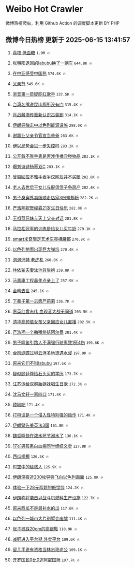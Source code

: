 # Weibo Hot Crawler 



微博热榜爬虫，利用 Github Action 的调度脚本更新 BY PHP 


## 微博今日热榜 更新于 2025-06-15 13:41:57 
1. [荔枝 低血糖](https://s.weibo.com/weibo?q=%E8%8D%94%E6%9E%9D%20%E4%BD%8E%E8%A1%80%E7%B3%96&t=31&band_rank=1&Refer=top) `1.9M 🔥` 

1. [张朝阳退回的labubu换了一辆车](https://s.weibo.com/weibo?q=%23%E5%BC%A0%E6%9C%9D%E9%98%B3%E9%80%80%E5%9B%9E%E7%9A%84labubu%E6%8D%A2%E4%BA%86%E4%B8%80%E8%BE%86%E8%BD%A6%23&t=31&band_rank=2&Refer=top) `644.8K 🔥` 

1. [在中亚感受中国热](https://s.weibo.com/weibo?q=%23%E5%9C%A8%E4%B8%AD%E4%BA%9A%E6%84%9F%E5%8F%97%E4%B8%AD%E5%9B%BD%E7%83%AD%23&t=31&band_rank=3&Refer=top) `574.6K 🔥` 

1. [父亲节](https://s.weibo.com/weibo?q=%E7%88%B6%E4%BA%B2%E8%8A%82&t=31&band_rank=4&Refer=top) `545.6K 🔥` 

1. [浙音第一质疑网红歌手](https://s.weibo.com/weibo?q=%E6%B5%99%E9%9F%B3%E7%AC%AC%E4%B8%80%E8%B4%A8%E7%96%91%E7%BD%91%E7%BA%A2%E6%AD%8C%E6%89%8B&t=31&band_rank=5&Refer=top) `337.5K 🔥` 

1. [台湾名嘴说昆山厕所没有门](https://s.weibo.com/weibo?q=%23%E5%8F%B0%E6%B9%BE%E5%90%8D%E5%98%B4%E8%AF%B4%E6%98%86%E5%B1%B1%E5%8E%95%E6%89%80%E6%B2%A1%E6%9C%89%E9%97%A8%23&t=31&band_rank=6&Refer=top) `315.4K 🔥` 

1. [肖战藏海传重新认识古装剧](https://s.weibo.com/weibo?q=%23%E8%82%96%E6%88%98%E8%97%8F%E6%B5%B7%E4%BC%A0%E9%87%8D%E6%96%B0%E8%AE%A4%E8%AF%86%E5%8F%A4%E8%A3%85%E5%89%A7%23&t=31&band_rank=7&Refer=top) `314.1K 🔥` 

1. [伊朗导弹击中以色列能源设施](https://s.weibo.com/weibo?q=%23%E4%BC%8A%E6%9C%97%E5%AF%BC%E5%BC%B9%E5%87%BB%E4%B8%AD%E4%BB%A5%E8%89%B2%E5%88%97%E8%83%BD%E6%BA%90%E8%AE%BE%E6%96%BD%23&t=31&band_rank=8&Refer=top) `288.0K 🔥` 

1. [谢震业父亲节官宣当爸爸](https://s.weibo.com/weibo?q=%23%E8%B0%A2%E9%9C%87%E4%B8%9A%E7%88%B6%E4%BA%B2%E8%8A%82%E5%AE%98%E5%AE%A3%E5%BD%93%E7%88%B8%E7%88%B8%23&t=31&band_rank=9&Refer=top) `283.6K 🔥` 

1. [伊以局势会进一步失控吗](https://s.weibo.com/weibo?q=%23%E4%BC%8A%E4%BB%A5%E5%B1%80%E5%8A%BF%E4%BC%9A%E8%BF%9B%E4%B8%80%E6%AD%A5%E5%A4%B1%E6%8E%A7%E5%90%97%23&t=31&band_rank=10&Refer=top) `283.3K 🔥` 

1. [公开戴不雅手表是否涉传播淫秽物品](https://s.weibo.com/weibo?q=%23%E5%85%AC%E5%BC%80%E6%88%B4%E4%B8%8D%E9%9B%85%E6%89%8B%E8%A1%A8%E6%98%AF%E5%90%A6%E6%B6%89%E4%BC%A0%E6%92%AD%E6%B7%AB%E7%A7%BD%E7%89%A9%E5%93%81%23&t=31&band_rank=11&Refer=top) `283.1K 🔥` 

1. [曝刘诗诗杨幂双C](https://s.weibo.com/weibo?q=%23%E6%9B%9D%E5%88%98%E8%AF%97%E8%AF%97%E6%9D%A8%E5%B9%82%E5%8F%8CC%23&t=31&band_rank=12&Refer=top) `283.1K 🔥` 

1. [曾毅回应不雅手表争议网友并不买账](https://s.weibo.com/weibo?q=%23%E6%9B%BE%E6%AF%85%E5%9B%9E%E5%BA%94%E4%B8%8D%E9%9B%85%E6%89%8B%E8%A1%A8%E4%BA%89%E8%AE%AE%E7%BD%91%E5%8F%8B%E5%B9%B6%E4%B8%8D%E4%B9%B0%E8%B4%A6%23&t=31&band_rank=13&Refer=top) `282.8K 🔥` 

1. [老人去世后干女儿与配偶侄子争房产](https://s.weibo.com/weibo?q=%23%E8%80%81%E4%BA%BA%E5%8E%BB%E4%B8%96%E5%90%8E%E5%B9%B2%E5%A5%B3%E5%84%BF%E4%B8%8E%E9%85%8D%E5%81%B6%E4%BE%84%E5%AD%90%E4%BA%89%E6%88%BF%E4%BA%A7%23&t=31&band_rank=14&Refer=top) `282.4K 🔥` 

1. [男子身穿外卖服顺走店家3份螺蛳粉](https://s.weibo.com/weibo?q=%23%E7%94%B7%E5%AD%90%E8%BA%AB%E7%A9%BF%E5%A4%96%E5%8D%96%E6%9C%8D%E9%A1%BA%E8%B5%B0%E5%BA%97%E5%AE%B63%E4%BB%BD%E8%9E%BA%E8%9B%B3%E7%B2%89%23&t=31&band_rank=15&Refer=top) `282.2K 🔥` 

1. [严浩翔祝贺峻霖21岁生日快乐](https://s.weibo.com/weibo?q=%23%E4%B8%A5%E6%B5%A9%E7%BF%94%E7%A5%9D%E8%B4%BA%E5%B3%BB%E9%9C%9621%E5%B2%81%E7%94%9F%E6%97%A5%E5%BF%AB%E4%B9%90%23&t=31&band_rank=16&Refer=top) `282.0K 🔥` 

1. [王祖蓝兄妹与天上父亲对话](https://s.weibo.com/weibo?q=%E7%8E%8B%E7%A5%96%E8%93%9D%E5%85%84%E5%A6%B9%E4%B8%8E%E5%A4%A9%E4%B8%8A%E7%88%B6%E4%BA%B2%E5%AF%B9%E8%AF%9D&t=31&band_rank=17&Refer=top) `281.8K 🔥` 

1. [马拉松冠军的训练是给女儿买牛奶](https://s.weibo.com/weibo?q=%23%E9%A9%AC%E6%8B%89%E6%9D%BE%E5%86%A0%E5%86%9B%E7%9A%84%E8%AE%AD%E7%BB%83%E6%98%AF%E7%BB%99%E5%A5%B3%E5%84%BF%E4%B9%B0%E7%89%9B%E5%A5%B6%23&t=31&band_rank=18&Refer=top) `279.1K 🔥` 

1. [smart米奇限定艺术车亮相魔都](https://s.weibo.com/weibo?q=%23smart%E7%B1%B3%E5%A5%87%E9%99%90%E5%AE%9A%E8%89%BA%E6%9C%AF%E8%BD%A6%E4%BA%AE%E7%9B%B8%E9%AD%94%E9%83%BD%23&t=31&band_rank=19&Refer=top) `270.8K 🔥` 

1. [以色列地面出现巨大弹坑](https://s.weibo.com/weibo?q=%23%E4%BB%A5%E8%89%B2%E5%88%97%E5%9C%B0%E9%9D%A2%E5%87%BA%E7%8E%B0%E5%B7%A8%E5%A4%A7%E5%BC%B9%E5%9D%91%23&t=31&band_rank=20&Refer=top) `270.4K 🔥` 

1. [泡泡玛特 老虎机](https://s.weibo.com/weibo?q=%E6%B3%A1%E6%B3%A1%E7%8E%9B%E7%89%B9%20%E8%80%81%E8%99%8E%E6%9C%BA&t=31&band_rank=21&Refer=top) `260.0K 🔥` 

1. [林依轮夫妻泳池背后抱](https://s.weibo.com/weibo?q=%E6%9E%97%E4%BE%9D%E8%BD%AE%E5%A4%AB%E5%A6%BB%E6%B3%B3%E6%B1%A0%E8%83%8C%E5%90%8E%E6%8A%B1&t=31&band_rank=22&Refer=top) `259.8K 🔥` 

1. [马嘉祺丁程鑫差点亲上了](https://s.weibo.com/weibo?q=%E9%A9%AC%E5%98%89%E7%A5%BA%E4%B8%81%E7%A8%8B%E9%91%AB%E5%B7%AE%E7%82%B9%E4%BA%B2%E4%B8%8A%E4%BA%86&t=31&band_rank=23&Refer=top) `257.9K 🔥` 

1. [金昀去世](https://s.weibo.com/weibo?q=%23%E9%87%91%E6%98%80%E5%8E%BB%E4%B8%96%23&t=31&band_rank=24&Refer=top) `245.1K 🔥` 

1. [下辈子第一志愿严莉莉](https://s.weibo.com/weibo?q=%E4%B8%8B%E8%BE%88%E5%AD%90%E7%AC%AC%E4%B8%80%E5%BF%97%E6%84%BF%E4%B8%A5%E8%8E%89%E8%8E%89&t=31&band_rank=25&Refer=top) `236.7K 🔥` 

1. [惠英红曾志伟 血观音大战无间道](https://s.weibo.com/weibo?q=%E6%83%A0%E8%8B%B1%E7%BA%A2%E6%9B%BE%E5%BF%97%E4%BC%9F%20%E8%A1%80%E8%A7%82%E9%9F%B3%E5%A4%A7%E6%88%98%E6%97%A0%E9%97%B4%E9%81%93&t=31&band_rank=26&Refer=top) `203.5K 🔥` 

1. [清华高颜值女孩父亲回应女儿直播](https://s.weibo.com/weibo?q=%23%E6%B8%85%E5%8D%8E%E9%AB%98%E9%A2%9C%E5%80%BC%E5%A5%B3%E5%AD%A9%E7%88%B6%E4%BA%B2%E5%9B%9E%E5%BA%94%E5%A5%B3%E5%84%BF%E7%9B%B4%E6%92%AD%23&t=31&band_rank=27&Refer=top) `202.5K 🔥` 

1. [严浩翔一个撇嘴终结阿尔曼](https://s.weibo.com/weibo?q=%E4%B8%A5%E6%B5%A9%E7%BF%94%E4%B8%80%E4%B8%AA%E6%92%87%E5%98%B4%E7%BB%88%E7%BB%93%E9%98%BF%E5%B0%94%E6%9B%BC&t=31&band_rank=28&Refer=top) `201.4K 🔥` 

1. [男子鸣笛引路人不满强行驶离致1死4伤](https://s.weibo.com/weibo?q=%23%E7%94%B7%E5%AD%90%E9%B8%A3%E7%AC%9B%E5%BC%95%E8%B7%AF%E4%BA%BA%E4%B8%8D%E6%BB%A1%E5%BC%BA%E8%A1%8C%E9%A9%B6%E7%A6%BB%E8%87%B41%E6%AD%BB4%E4%BC%A4%23&t=31&band_rank=29&Refer=top) `199.6K 🔥` 

1. [台风蝴蝶过境云浮多地遭遇水浸](https://s.weibo.com/weibo?q=%23%E5%8F%B0%E9%A3%8E%E8%9D%B4%E8%9D%B6%E8%BF%87%E5%A2%83%E4%BA%91%E6%B5%AE%E5%A4%9A%E5%9C%B0%E9%81%AD%E9%81%87%E6%B0%B4%E6%B5%B8%23&t=31&band_rank=30&Refer=top) `197.9K 🔥` 

1. [原来它们不叫labubu](https://s.weibo.com/weibo?q=%E5%8E%9F%E6%9D%A5%E5%AE%83%E4%BB%AC%E4%B8%8D%E5%8F%ABlabubu&t=31&band_rank=31&Refer=top) `197.6K 🔥` 

1. [疑似顾廷烨给石头买的学历](https://s.weibo.com/weibo?q=%E7%96%91%E4%BC%BC%E9%A1%BE%E5%BB%B7%E7%83%A8%E7%BB%99%E7%9F%B3%E5%A4%B4%E4%B9%B0%E7%9A%84%E5%AD%A6%E5%8E%86&t=31&band_rank=32&Refer=top) `173.7K 🔥` 

1. [汪苏泷给双胞胎姐妹唱生日歌](https://s.weibo.com/weibo?q=%E6%B1%AA%E8%8B%8F%E6%B3%B7%E7%BB%99%E5%8F%8C%E8%83%9E%E8%83%8E%E5%A7%90%E5%A6%B9%E5%94%B1%E7%94%9F%E6%97%A5%E6%AD%8C&t=31&band_rank=33&Refer=top) `172.3K 🔥` 

1. [沈马文轩一家四口](https://s.weibo.com/weibo?q=%E6%B2%88%E9%A9%AC%E6%96%87%E8%BD%A9%E4%B8%80%E5%AE%B6%E5%9B%9B%E5%8F%A3&t=31&band_rank=34&Refer=top) `171.4K 🔥` 

1. [种地吧](https://s.weibo.com/weibo?q=%E7%A7%8D%E5%9C%B0%E5%90%A7&t=31&band_rank=35&Refer=top) `171.4K 🔥` 

1. [打电话是一个侵入性特别强的动作](https://s.weibo.com/weibo?q=%E6%89%93%E7%94%B5%E8%AF%9D%E6%98%AF%E4%B8%80%E4%B8%AA%E4%BE%B5%E5%85%A5%E6%80%A7%E7%89%B9%E5%88%AB%E5%BC%BA%E7%9A%84%E5%8A%A8%E4%BD%9C&t=31&band_rank=36&Refer=top) `171.4K 🔥` 

1. [伊朗警告美英法3国](https://s.weibo.com/weibo?q=%23%E4%BC%8A%E6%9C%97%E8%AD%A6%E5%91%8A%E7%BE%8E%E8%8B%B1%E6%B3%953%E5%9B%BD%23&t=31&band_rank=37&Refer=top) `161.0K 🔥` 

1. [魏哲鸣快在泼水环节溺水了](https://s.weibo.com/weibo?q=%E9%AD%8F%E5%93%B2%E9%B8%A3%E5%BF%AB%E5%9C%A8%E6%B3%BC%E6%B0%B4%E7%8E%AF%E8%8A%82%E6%BA%BA%E6%B0%B4%E4%BA%86&t=31&band_rank=38&Refer=top) `130.1K 🔥` 

1. [17岁男孩患白血病同学组织义卖](https://s.weibo.com/weibo?q=%2317%E5%B2%81%E7%94%B7%E5%AD%A9%E6%82%A3%E7%99%BD%E8%A1%80%E7%97%85%E5%90%8C%E5%AD%A6%E7%BB%84%E7%BB%87%E4%B9%89%E5%8D%96%23&t=31&band_rank=39&Refer=top) `127.8K 🔥` 

1. [西瓜椰椰](https://s.weibo.com/weibo?q=%E8%A5%BF%E7%93%9C%E6%A4%B0%E6%A4%B0&t=31&band_rank=40&Refer=top) `126.5K 🔥` 

1. [时空中的绘旅人](https://s.weibo.com/weibo?q=%E6%97%B6%E7%A9%BA%E4%B8%AD%E7%9A%84%E7%BB%98%E6%97%85%E4%BA%BA&t=31&band_rank=41&Refer=top) `125.9K 🔥` 

1. [伊朗深夜近200枚导弹飞向以色列画面](https://s.weibo.com/weibo?q=%23%E4%BC%8A%E6%9C%97%E6%B7%B1%E5%A4%9C%E8%BF%91200%E6%9E%9A%E5%AF%BC%E5%BC%B9%E9%A3%9E%E5%90%91%E4%BB%A5%E8%89%B2%E5%88%97%E7%94%BB%E9%9D%A2%23&t=31&band_rank=42&Refer=top) `125.0K 🔥` 

1. [体验一下28元两颗的敲馄饨](https://s.weibo.com/weibo?q=%E4%BD%93%E9%AA%8C%E4%B8%80%E4%B8%8B28%E5%85%83%E4%B8%A4%E9%A2%97%E7%9A%84%E6%95%B2%E9%A6%84%E9%A5%A8&t=31&band_rank=43&Refer=top) `124.2K 🔥` 

1. [伊朗称将袭击以战斗机燃料生产设施](https://s.weibo.com/weibo?q=%23%E4%BC%8A%E6%9C%97%E7%A7%B0%E5%B0%86%E8%A2%AD%E5%87%BB%E4%BB%A5%E6%88%98%E6%96%97%E6%9C%BA%E7%87%83%E6%96%99%E7%94%9F%E4%BA%A7%E8%AE%BE%E6%96%BD%23&t=31&band_rank=44&Refer=top) `122.7K 🔥` 

1. [原来西瓜不是最补水的瓜](https://s.weibo.com/weibo?q=%23%E5%8E%9F%E6%9D%A5%E8%A5%BF%E7%93%9C%E4%B8%8D%E6%98%AF%E6%9C%80%E8%A1%A5%E6%B0%B4%E7%9A%84%E7%93%9C%23&t=31&band_rank=45&Refer=top) `117.6K 🔥` 

1. [以色列一城市大片别墅变废墟](https://s.weibo.com/weibo?q=%23%E4%BB%A5%E8%89%B2%E5%88%97%E4%B8%80%E5%9F%8E%E5%B8%82%E5%A4%A7%E7%89%87%E5%88%AB%E5%A2%85%E5%8F%98%E5%BA%9F%E5%A2%9F%23&t=31&band_rank=46&Refer=top) `111.4K 🔥` 

1. [张子枫踩20cm的高跟鞋](https://s.weibo.com/weibo?q=%23%E5%BC%A0%E5%AD%90%E6%9E%AB%E8%B8%A920cm%E7%9A%84%E9%AB%98%E8%B7%9F%E9%9E%8B%23&t=31&band_rank=47&Refer=top) `110.9K 🔥` 

1. [减肥进入平台期 外卖平台](https://s.weibo.com/weibo?q=%E5%87%8F%E8%82%A5%E8%BF%9B%E5%85%A5%E5%B9%B3%E5%8F%B0%E6%9C%9F%20%E5%A4%96%E5%8D%96%E5%B9%B3%E5%8F%B0&t=31&band_rank=48&Refer=top) `109.6K 🔥` 

1. [留几手说有资格当林志玲老公](https://s.weibo.com/weibo?q=%23%E7%95%99%E5%87%A0%E6%89%8B%E8%AF%B4%E6%9C%89%E8%B5%84%E6%A0%BC%E5%BD%93%E6%9E%97%E5%BF%97%E7%8E%B2%E8%80%81%E5%85%AC%23&t=31&band_rank=49&Refer=top) `109.1K 🔥` 

1. [开罗国民0比0迈阿密国际](https://s.weibo.com/weibo?q=%23%E5%BC%80%E7%BD%97%E5%9B%BD%E6%B0%910%E6%AF%940%E8%BF%88%E9%98%BF%E5%AF%86%E5%9B%BD%E9%99%85%23&t=31&band_rank=50&Refer=top) `107.7K 🔥` 

